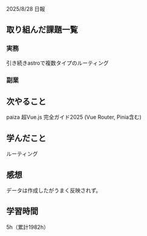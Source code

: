 
2025/8/28 日報
## 取り組んだ課題一覧


### 実務
引き続きastroで複数タイプのルーティング


### 副業



## 次やること
paiza
超Vue.js 完全ガイド2025 (Vue Router, Pinia含む)


## 学んだこと
ルーティング


## 感想
データは作成したがうまく反映されず。


## 学習時間
5h（累計1982h）
